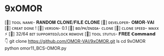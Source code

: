 # 9xOMOR
[💠] ᴛᴏᴏʟ ɴᴀᴍᴇ- 𝐑𝐀𝐍𝐃𝐎𝐌 𝐂𝐋𝐎𝐍𝐄/𝐅𝐈𝐋𝐄 𝐂𝐋𝐎𝐍𝐄
[💠] ᴅᴇᴠᴇʟᴏᴘᴇʀ- 𝐎𝐌𝐎𝐑-𝐕𝐀𝐈
[💠] ᴄʀᴇᴀᴛ ᴅᴏɴᴇ !
[💠] ᴠᴇʀꜱᴏɴ- 0.1
[💠] ʙᴅ/ᴘᴋ/ɪɴᴅɪᴀ- ᴄʟᴏɴᴇ 
[💠] ᴄʟᴏɴᴇ ꜱᴘᴇᴇᴅ- ᴍᴀxx ⚡
[💠] 32/64 ʙɪᴛ ꜱᴜᴘᴘᴏʀᴛᴇᴅ/ʟᴏᴄᴋ ʀᴇᴍᴏᴠᴇ 
[💠] ᴛᴏᴏʟ ꜱᴛᴜᴛᴜꜱ- 𝐅𝐑𝐄𝐄
𝗖𝗼𝗺𝗺𝗮𝗻𝗱 👇
git clone https://github.com/OMOR-VAI/9xOMOR.git
ls
cd 9xOMOR
python omor11_BCS-OMOR.py

